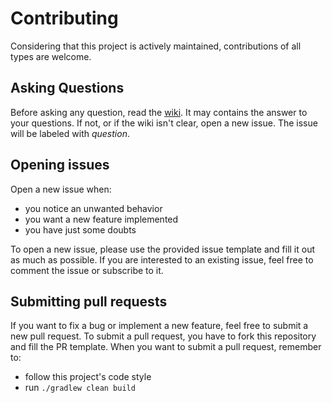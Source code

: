 Contributing
======
Considering that this project is actively maintained, contributions of all types are welcome.

Asking Questions
-------
Before asking any question, read the [wiki](/../../wiki).
It may contains the answer to your questions.
If not, or if the wiki isn't clear, open a new issue. The issue will be labeled with _question_.


Opening issues
-------
Open a new issue when:
- you notice an unwanted behavior
- you want a new feature implemented
- you have just some doubts

To open a new issue, please use the provided issue template and fill it out as much as possible.
If you are interested to an existing issue, feel free to comment the issue or subscribe to it.


Submitting pull requests
-------
If you want to fix a bug or implement a new feature, feel free to submit a new pull request.
To submit a pull request, you have to fork this repository and fill the PR template.
When you want to submit a pull request, remember to:
- follow this project's code style
- run `./gradlew clean build`
